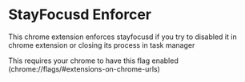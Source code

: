 # StayFocusd Enforcer

This chrome extension enforces stayfocusd if you try to disabled it in chrome
extension or closing its process in task manager

This requires your chrome to have this flag enabled (chrome://flags/#extensions-on-chrome-urls)
